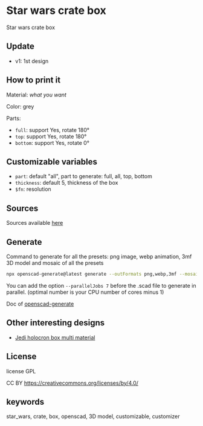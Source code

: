 # Star wars crate box

Star wars crate box

## Update

- v1: 1st design

## How to print it

Material: *what you want*

Color: grey

Parts:
- `full`: support Yes, rotate 180°
- `top`: support Yes, rotate 180°
- `bottom`: support Yes, rotate 0°

## Customizable variables

- `part`: default "all", part to generate: full, all, top, bottom
- `thickness`: default 5, thickness of the box
- `$fn`: resolution

## Sources

Sources available [here](https://github.com/yannickbattail/openscad-models/tree/main/star_wars/crate)

## Generate

Command to generate for all the presets: png image, webp animation, 3mf 3D model and mosaic of all the presets

```bash
npx openscad-generate@latest generate --outFormats png,webp,3mf --mosaicFormat 2,2 --configFile sw-crate.yaml ./sw-crate.scad
```

You can add the option `--parallelJobs 7` before the .scad file to generate in parallel. (optimal number is your CPU number of cores minus 1)

Doc of [openscad-generate](https://github.com/yannickbattail/openscad-generate)

## Other interesting designs

- [Jedi holocron box multi material](https://www.thingiverse.com/thing:6782529)

## License

license GPL

CC BY https://creativecommons.org/licenses/by/4.0/

## keywords

star_wars, crate, box, openscad, 3D model, customizable, customizer
